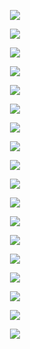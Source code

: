 <p align="center">
<img src="https://github.com/Orthogonal-Research-Lab/Developmental-Incongruities-and-Heterochrony/blob/master/Dynamics%20Days/Media/Slide1.png"><BR>
</p>
<p align="center">
<img src="https://github.com/Orthogonal-Research-Lab/Developmental-Incongruities-and-Heterochrony/blob/master/Dynamics%20Days/Media/Slide2.png"><BR>
</p>
<p align="center">
<img src="https://github.com/Orthogonal-Research-Lab/Developmental-Incongruities-and-Heterochrony/blob/master/Dynamics%20Days/Media/Slide3.png"><BR>
</p>
<p align="center">
<img src="https://github.com/Orthogonal-Research-Lab/Developmental-Incongruities-and-Heterochrony/blob/master/Dynamics%20Days/Media/Slide4.png"><BR>
</p>
<p align="center">
<img src="https://github.com/Orthogonal-Research-Lab/Developmental-Incongruities-and-Heterochrony/blob/master/Dynamics%20Days/Media/Slide5.png"><BR>
</p>
<p align="center">
<img src="https://github.com/Orthogonal-Research-Lab/Developmental-Incongruities-and-Heterochrony/blob/master/Dynamics%20Days/Media/Slide6.png"><BR>
</p>
<p align="center">
<img src="https://github.com/Orthogonal-Research-Lab/Developmental-Incongruities-and-Heterochrony/blob/master/Dynamics%20Days/Media/Slide7.png"><BR>
</p>
<p align="center">
<img src="https://github.com/Orthogonal-Research-Lab/Developmental-Incongruities-and-Heterochrony/blob/master/Dynamics%20Days/Media/Slide8.png"><BR>
</p>
<p align="center">
<img src="https://github.com/Orthogonal-Research-Lab/Developmental-Incongruities-and-Heterochrony/blob/master/Dynamics%20Days/Media/Slide9.png"><BR>
</p>
<p align="center">
<img src="https://github.com/Orthogonal-Research-Lab/Developmental-Incongruities-and-Heterochrony/blob/master/Dynamics%20Days/Media/Slide10.png"><BR>
</p>
<p align="center">
<img src="https://github.com/Orthogonal-Research-Lab/Developmental-Incongruities-and-Heterochrony/blob/master/Dynamics%20Days/Media/Slide11.png"><BR>
</p>
<p align="center">
<img src="https://github.com/Orthogonal-Research-Lab/Developmental-Incongruities-and-Heterochrony/blob/master/Dynamics%20Days/Media/Slide12.png"><BR>
</p>
<p align="center">
<img src="https://github.com/Orthogonal-Research-Lab/Developmental-Incongruities-and-Heterochrony/blob/master/Dynamics%20Days/Media/Slide13.png"><BR>
</p>
<p align="center">
<img src="https://github.com/Orthogonal-Research-Lab/Developmental-Incongruities-and-Heterochrony/blob/master/Dynamics%20Days/Media/Slide14.png"><BR>
</p>
<p align="center">
<img src="https://github.com/Orthogonal-Research-Lab/Developmental-Incongruities-and-Heterochrony/blob/master/Dynamics%20Days/Media/Slide15.png"><BR>
</p>
<p align="center">
<img src="https://github.com/Orthogonal-Research-Lab/Developmental-Incongruities-and-Heterochrony/blob/master/Dynamics%20Days/Media/Slide16.png"><BR>
</p>
<p align="center">
<img src="https://github.com/Orthogonal-Research-Lab/Developmental-Incongruities-and-Heterochrony/blob/master/Dynamics%20Days/Media/Slide17.png"><BR>
</p>
<p align="center">
<img src="https://github.com/Orthogonal-Research-Lab/Developmental-Incongruities-and-Heterochrony/blob/master/Dynamics%20Days/Media/Slide18.png"><BR>
</p>
